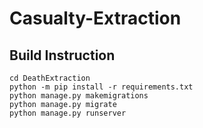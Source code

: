 # Casualty-Extraction


## Build Instruction 
```
cd DeathExtraction
python -m pip install -r requirements.txt
python manage.py makemigrations
python manage.py migrate
python manage.py runserver
```
